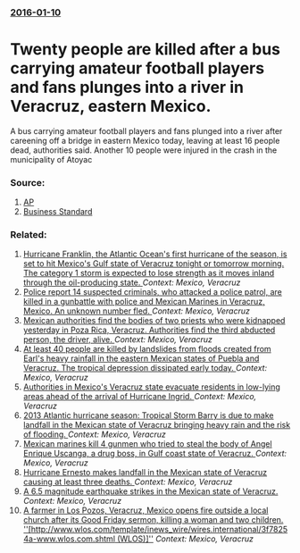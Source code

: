 ### [2016-01-10](/news/2016/01/10/index.md)

# Twenty people are killed after a bus carrying amateur football players and fans plunges into a river in Veracruz, eastern Mexico. 

A bus carrying amateur football players and fans plunged into a river after careening off a bridge in eastern Mexico today, leaving at least 16 people dead, authorities said. Another 10 people were injured in the crash in the municipality of Atoyac


### Source:

1. [AP](http://bigstory.ap.org/article/3481581456ae43f0b1a16b24fda90127/20-dead-southern-mexico-bus-crash)
2. [Business Standard](http://www.business-standard.com/article/pti-stories/16-dead-in-football-team-s-bus-crash-in-mexico-116011100033_1.html)

### Related:

1. [Hurricane Franklin, the Atlantic Ocean's first hurricane of the season, is set to hit Mexico's  Gulf state of Veracruz tonight or tomorrow morning. The category 1 storm is  expected to lose strength as it moves inland through the oil-producing state. ](/news/2017/08/9/hurricane-franklin-the-atlantic-ocean-s-first-hurricane-of-the-season-is-set-to-hit-mexico-s-gulf-state-of-veracruz-tonight-or-tomorrow-m.md) _Context: Mexico, Veracruz_
2. [  Police report 14 suspected criminals, who attacked a police patrol, are killed in a  gunbattle with police and Mexican Marines in Veracruz, Mexico. An unknown number fled. ](/news/2016/12/5/police-report-14-suspected-criminals-who-attacked-a-police-patrol-are-killed-in-a-gunbattle-with-police-and-mexican-marines-in-veracruz.md) _Context: Mexico, Veracruz_
3. [Mexican authorities find the bodies of two priests who were kidnapped yesterday in Poza Rica, Veracruz. Authorities find the third abducted person, the driver, alive. ](/news/2016/09/19/mexican-authorities-find-the-bodies-of-two-priests-who-were-kidnapped-yesterday-in-poza-rica-veracruz-authorities-find-the-third-abducted.md) _Context: Mexico, Veracruz_
4. [At least 40 people are killed  by landslides from  floods created from Earl's heavy rainfall in the eastern Mexican states of Puebla and Veracruz. The tropical depression dissipated early today. ](/news/2016/08/8/at-least-40-people-are-killed-by-landslides-from-floods-created-from-earl-s-heavy-rainfall-in-the-eastern-mexican-states-of-puebla-and-ver.md) _Context: Mexico, Veracruz_
5. [Authorities in Mexico's Veracruz state evacuate residents in low-lying areas ahead of the arrival of Hurricane Ingrid. ](/news/2013/09/14/authorities-in-mexico-s-veracruz-state-evacuate-residents-in-low-lying-areas-ahead-of-the-arrival-of-hurricane-ingrid.md) _Context: Mexico, Veracruz_
6. [2013 Atlantic hurricane season: Tropical Storm Barry is due to make landfall in the Mexican state of Veracruz bringing heavy rain and the risk of flooding. ](/news/2013/06/20/2013-atlantic-hurricane-season-tropical-storm-barry-is-due-to-make-landfall-in-the-mexican-state-of-veracruz-bringing-heavy-rain-and-the-ri.md) _Context: Mexico, Veracruz_
7. [Mexican marines kill 4 gunmen who tried to steal the body of Angel Enrique Uscanga, a drug boss, in Gulf coast state of Veracruz. ](/news/2012/12/30/mexican-marines-kill-4-gunmen-who-tried-to-steal-the-body-of-angel-enrique-uscanga-a-drug-boss-in-gulf-coast-state-of-veracruz.md) _Context: Mexico, Veracruz_
8. [Hurricane Ernesto makes landfall in the Mexican state of Veracruz causing at least three deaths. ](/news/2012/08/9/hurricane-ernesto-makes-landfall-in-the-mexican-state-of-veracruz-causing-at-least-three-deaths.md) _Context: Mexico, Veracruz_
9. [A 6.5 magnitude earthquake strikes in the Mexican state of Veracruz. ](/news/2011/04/7/a-6-5-magnitude-earthquake-strikes-in-the-mexican-state-of-veracruz.md) _Context: Mexico, Veracruz_
10. [A farmer in Los Pozos, Veracruz, Mexico opens fire outside a local church after its Good Friday sermon, killing a woman and two children. ''[http://www.wlos.com/template/inews_wire/wires.international/3f78254a-www.wlos.com.shtml (WLOS)]''](/news/2011/04/22/a-farmer-in-los-pozos-veracruz-mexico-opens-fire-outside-a-local-church-after-its-good-friday-sermon-killing-a-woman-and-two-children.md) _Context: Mexico, Veracruz_
